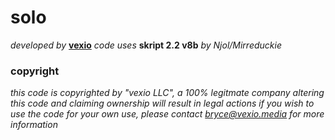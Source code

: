 # solo

_developed by_ **[vexio](http://vexio.media)**
_code uses_ **skript 2.2 v8b** _by Njol/Mirreduckie_

### copyright

_this code is copyrighted by "vexio LLC", a 100% legitmate company_
_altering this code and claiming ownership will result in legal actions_
_if you wish to use the code for your own use, please contact bryce@vexio.media for more information_
